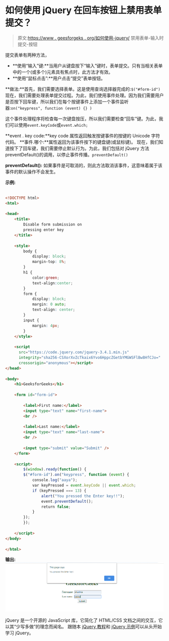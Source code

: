 # 如何使用 jQuery 在回车按钮上禁用表单提交？

> 原文:[https://www . geesforgeks . org/如何使用-jquery/](https://www.geeksforgeeks.org/how-to-disable-form-submit-on-enter-button-using-jquery/) 禁用表单-输入时提交-按钮

提交表单有两种方法，

*   **使用“输入”键:**当用户从键盘按下“输入”键时，表单提交。只有当相关表单中的一个(或多个)元素具有焦点时，此方法才有效。
*   **使用“鼠标点击”:**用户点击“提交”表单按钮。

**做法:**首先，我们需要选择表单。这是使用查询选择器完成的:`$("#form-id")`现在，我们需要处理表单提交过程。为此，我们使用事件处理。因为我们需要用户是否按下回车键，所以我们在每个按键事件上添加一个事件监听器:`on("keypress", function (event) {} )`

这个事件处理程序将检查每一次键盘按压，所以我们需要检查“回车”键。为此，我们可以使用`event.keyCode`或`event.which;`

**event . key code:**key code 属性返回触发按键事件的按键的 Unicode 字符代码。
**事件.哪个:**属性返回为该事件按下的键盘键(或鼠标键)。
现在，我们知道按下了回车键，我们需要停止默认行为。为此，我们包括对 jQuery 方法 preventDefault()的调用，以停止事件传播。`preventDefault()`

**preventDefault():** 如果事件是可取消的，则此方法取消该事件，这意味着属于该事件的默认操作不会发生。

**示例:**

```html

<!DOCTYPE html> 
<html> 

<head> 
    <title> 
        Disable form submission on 
        pressing enter key
    </title> 

    <style> 
        body { 
            display: block; 
            margin-top: 8%; 
        } 
        h1 { 
            color:green; 
            text-align:center; 
        } 
        form {
            display: block; 
            margin: 0 auto;
            text-align: center;
        }
        input {
            margin: 4px;
        }
    </style> 

    <script
      src="https://code.jquery.com/jquery-3.4.1.min.js"
      integrity="sha256-CSXorXvZcTkaix6Yvo6HppcZGetbYMGWSFlBw8HfCJo="
      crossorigin="anonymous"></script>
</head> 

<body> 
    <h1>GeeksforGeeks</h1> 

    <form id="form-id">

        <label>First name:</label>
        <input type="text" name="first-name">
        <br />

        <label>Last name:</label>
        <input type="text" name="last-name">
        <br />

        <input type="submit" value="Submit" />
    </form> 

    <script> 
        $(window).ready(function() {
        $("#form-id").on("keypress", function (event) {
            console.log("aaya");
            var keyPressed = event.keyCode || event.which;
            if (keyPressed === 13) {
                alert("You pressed the Enter key!!");
                event.preventDefault();
                return false;
            }
        });
        });

    </script> 
</body> 

</html>                    
```

**输出:**
![](img/9357ce617f0657c8891f214f7a27fba5.png)

jQuery 是一个开源的 JavaScript 库，它简化了 HTML/CSS 文档之间的交互，它以其“少写多做”的理念而闻名。
跟随本 [jQuery 教程](https://www.geeksforgeeks.org/jquery-tutorials/)和 [jQuery 示例](https://www.geeksforgeeks.org/jquery-examples/)可以从头开始学习 jQuery。